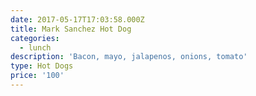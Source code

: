 ```yaml
---
date: 2017-05-17T17:03:58.000Z
title: Mark Sanchez Hot Dog
categories:
  - lunch
description: 'Bacon, mayo, jalapenos, onions, tomato'
type: Hot Dogs
price: '100'
---
```





